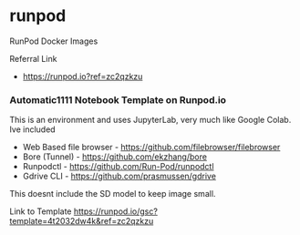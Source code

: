 # runpod
RunPod Docker Images

Referral Link

- https://runpod.io?ref=zc2qzkzu

### Automatic1111 Notebook Template on Runpod.io

This is an environment and uses JupyterLab, very much like Google Colab.
Ive included

- Web Based file browser - https://github.com/filebrowser/filebrowser
- Bore (Tunnel) - https://github.com/ekzhang/bore
- Runpodctl - https://github.com/Run-Pod/runpodctl
- Gdrive CLI - https://github.com/prasmussen/gdrive

This doesnt include the SD model to keep image small.

Link to Template
https://runpod.io/gsc?template=4t2032dw4k&ref=zc2qzkzu
